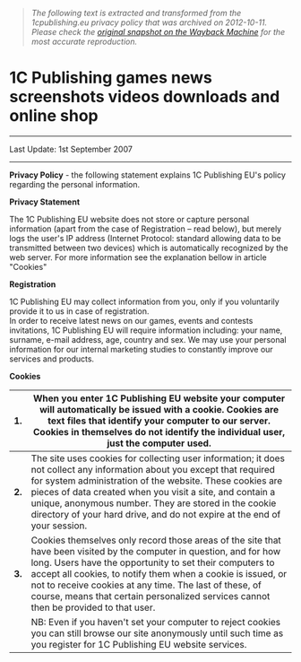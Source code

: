> *The following text is extracted and transformed from the 1cpublishing.eu privacy policy that was archived on 2012-10-11. Please check the [original snapshot on the Wayback Machine](https://web.archive.org/web/20121011060501id_/http%3A//www.1cpublishing.eu/info/privacy-policy) for the most accurate reproduction.*

# 1C Publishing games news screenshots videos downloads and online shop

* * *

Last Update: 1st September 2007

* * *

  


**Privacy Policy** \- the following statement explains 1C Publishing EU's policy regarding the personal information.

**Privacy Statement**

The 1C Publishing EU website does not store or capture personal information (apart from the case of Registration – read below), but merely logs the user's IP address (Internet Protocol: standard allowing data to be transmitted between two devices) which is automatically recognized by the web server. For more information see the explanation bellow in article "Cookies"

**Registration**

1C Publishing EU may collect information from you, only if you voluntarily provide it to us in case of registration.  
In order to receive latest news on our games, events and contests invitations, 1C Publishing EU will require information including: your name, surname, e-mail address, age, country and sex. We may use your personal information for our internal marketing studies to constantly improve our services and products.

**Cookies**

 **1.**|  When you enter 1C Publishing EU website your computer will automatically be issued with a cookie. Cookies are text files that identify your computer to our server. Cookies in themselves do not identify the individual user, just the computer used.  
---|---  
 **2.**|  The site uses cookies for collecting user information; it does not collect any information about you except that required for system administration of the website. These cookies are pieces of data created when you visit a site, and contain a unique, anonymous number. They are stored in the cookie directory of your hard drive, and do not expire at the end of your session.  
 **3.**|  Cookies themselves only record those areas of the site that have been visited by the computer in question, and for how long. Users have the opportunity to set their computers to accept all cookies, to notify them when a cookie is issued, or not to receive cookies at any time. The last of these, of course, means that certain personalized services cannot then be provided to that user.  
 | NB: Even if you haven't set your computer to reject cookies you can still browse our site anonymously until such time as you register for 1C Publishing EU website services.
